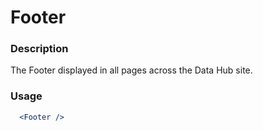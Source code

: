 Footer
=========

### Description

The Footer displayed in all pages across the Data Hub site.

### Usage

```jsx
  <Footer />
```



